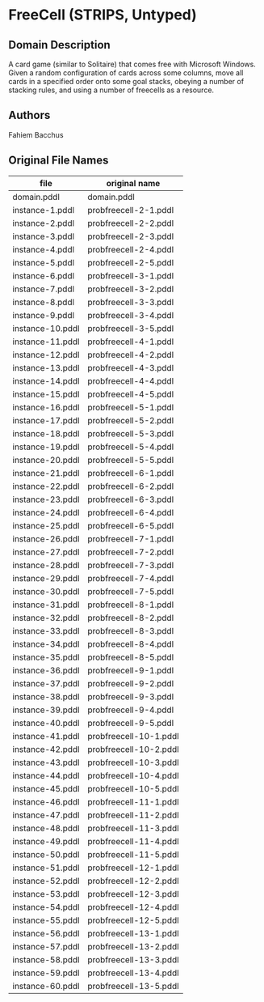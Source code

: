 # FreeCell (STRIPS, Untyped)

## Domain Description

A card game (similar to Solitaire) that comes free with Microsoft Windows.
Given a random configuration of cards across some columns, move all cards in a specified order onto some goal stacks, obeying a number of stacking rules, and using a number of freecells as a resource.

## Authors

Fahiem Bacchus

## Original File Names

| file             | original name          |
|------------------|------------------------|
| domain.pddl      | domain.pddl            |
| instance-1.pddl  | probfreecell-2-1.pddl  |
| instance-2.pddl  | probfreecell-2-2.pddl  |
| instance-3.pddl  | probfreecell-2-3.pddl  |
| instance-4.pddl  | probfreecell-2-4.pddl  |
| instance-5.pddl  | probfreecell-2-5.pddl  |
| instance-6.pddl  | probfreecell-3-1.pddl  |
| instance-7.pddl  | probfreecell-3-2.pddl  |
| instance-8.pddl  | probfreecell-3-3.pddl  |
| instance-9.pddl  | probfreecell-3-4.pddl  |
| instance-10.pddl | probfreecell-3-5.pddl  |
| instance-11.pddl | probfreecell-4-1.pddl  |
| instance-12.pddl | probfreecell-4-2.pddl  |
| instance-13.pddl | probfreecell-4-3.pddl  |
| instance-14.pddl | probfreecell-4-4.pddl  |
| instance-15.pddl | probfreecell-4-5.pddl  |
| instance-16.pddl | probfreecell-5-1.pddl  |
| instance-17.pddl | probfreecell-5-2.pddl  |
| instance-18.pddl | probfreecell-5-3.pddl  |
| instance-19.pddl | probfreecell-5-4.pddl  |
| instance-20.pddl | probfreecell-5-5.pddl  |
| instance-21.pddl | probfreecell-6-1.pddl  |
| instance-22.pddl | probfreecell-6-2.pddl  |
| instance-23.pddl | probfreecell-6-3.pddl  |
| instance-24.pddl | probfreecell-6-4.pddl  |
| instance-25.pddl | probfreecell-6-5.pddl  |
| instance-26.pddl | probfreecell-7-1.pddl  |
| instance-27.pddl | probfreecell-7-2.pddl  |
| instance-28.pddl | probfreecell-7-3.pddl  |
| instance-29.pddl | probfreecell-7-4.pddl  |
| instance-30.pddl | probfreecell-7-5.pddl  |
| instance-31.pddl | probfreecell-8-1.pddl  |
| instance-32.pddl | probfreecell-8-2.pddl  |
| instance-33.pddl | probfreecell-8-3.pddl  |
| instance-34.pddl | probfreecell-8-4.pddl  |
| instance-35.pddl | probfreecell-8-5.pddl  |
| instance-36.pddl | probfreecell-9-1.pddl  |
| instance-37.pddl | probfreecell-9-2.pddl  |
| instance-38.pddl | probfreecell-9-3.pddl  |
| instance-39.pddl | probfreecell-9-4.pddl  |
| instance-40.pddl | probfreecell-9-5.pddl  |
| instance-41.pddl | probfreecell-10-1.pddl |
| instance-42.pddl | probfreecell-10-2.pddl |
| instance-43.pddl | probfreecell-10-3.pddl |
| instance-44.pddl | probfreecell-10-4.pddl |
| instance-45.pddl | probfreecell-10-5.pddl |
| instance-46.pddl | probfreecell-11-1.pddl |
| instance-47.pddl | probfreecell-11-2.pddl |
| instance-48.pddl | probfreecell-11-3.pddl |
| instance-49.pddl | probfreecell-11-4.pddl |
| instance-50.pddl | probfreecell-11-5.pddl |
| instance-51.pddl | probfreecell-12-1.pddl |
| instance-52.pddl | probfreecell-12-2.pddl |
| instance-53.pddl | probfreecell-12-3.pddl |
| instance-54.pddl | probfreecell-12-4.pddl |
| instance-55.pddl | probfreecell-12-5.pddl |
| instance-56.pddl | probfreecell-13-1.pddl |
| instance-57.pddl | probfreecell-13-2.pddl |
| instance-58.pddl | probfreecell-13-3.pddl |
| instance-59.pddl | probfreecell-13-4.pddl |
| instance-60.pddl | probfreecell-13-5.pddl |
